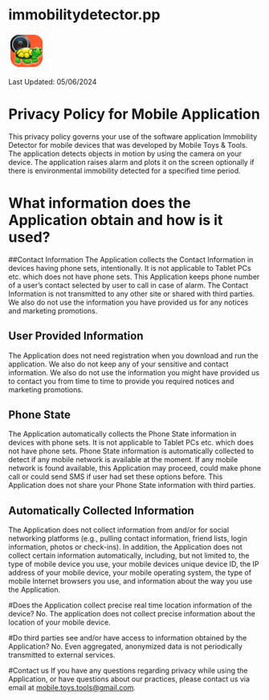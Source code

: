 # immobilitydetector.pp

![This is an image](ic_launcher.png)

Last Updated: 05/06/2024

# Privacy Policy for Mobile Application
This privacy policy governs your use of the software application Immobility Detector for mobile devices that was developed by Mobile Toys & Tools. The application detects objects in motion by using the camera on your device. The application raises alarm and plots it on the screen optionally if there is environmental immobility detected for a specified time period.

# What information does the Application obtain and how is it used?
##Contact Information
The Application collects the Contact Information in devices having phone sets, intentionally. It is not applicable to Tablet PCs etc. which does not have phone sets. This Application keeps phone number of a user’s contact selected by user to call in case of alarm. The Contact Information is not transmitted to any other site or shared with third parties. We also do not use the information you have provided us for any notices and marketing promotions.

## User Provided Information
The Application does not need registration when you download and run the application. We also do not keep any of your sensitive and contact information. We also do not use the information you might have provided us to contact you from time to time to provide you required notices and marketing promotions.

## Phone State
The Application automatically collects the Phone State information in devices with phone sets. It is not applicable to Tablet PCs etc. which does not have phone sets. Phone State information is automatically collected to detect if any mobile network is available at the moment. If any mobile network is found available, this Application may proceed, could make phone call or could send SMS if user had set these options before. This Application does not share your Phone State information with third parties.

## Automatically Collected Information
The Application does not collect information from and/or for social networking platforms (e.g., pulling contact information, friend lists, login information, photos or check-ins). In addition, the Application does not collect certain information automatically, including, but not limited to, the type of mobile device you use, your mobile devices unique device ID, the IP address of your mobile device, your mobile operating system, the type of mobile Internet browsers you use, and information about the way you use the Application.

#Does the Application collect precise real time location information of the device?
No. The application does not collect precise information about the location of your mobile device.

#Do third parties see and/or have access to information obtained by the Application?
No. Even aggregated, anonymized data is not periodically transmitted to external services.

#Contact us
If you have any questions regarding privacy while using the Application, or have questions about our practices, please contact us via email at mobile.toys.tools@gmail.com.
